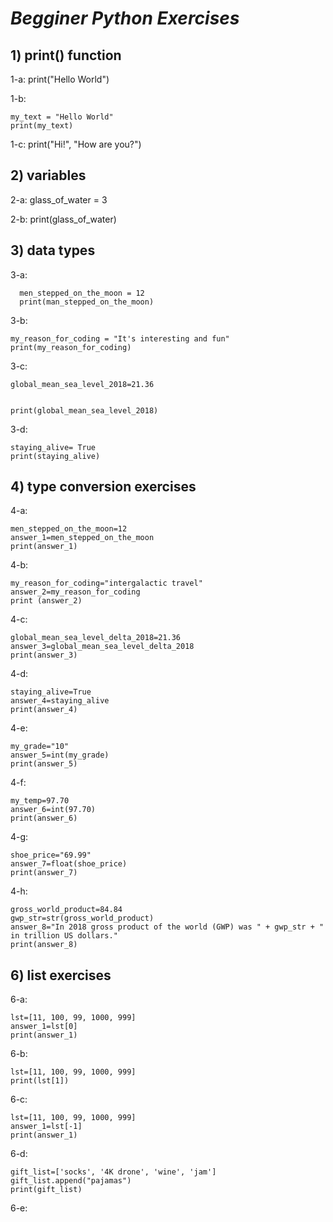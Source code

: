 # ***Begginer Python Exercises***
## 1) print() function

1-a: print("Hello World")

1-b: 
```
my_text = "Hello World"
print(my_text)
```
           
1-c: print("Hi!", "How are you?")

## 2) variables

2-a: glass_of_water = 3

2-b: print(glass_of_water)

## 3) data types

3-a: 
```
  men_stepped_on_the_moon = 12
  print(man_stepped_on_the_moon)
```

3-b: 
```
my_reason_for_coding = "It's interesting and fun"
print(my_reason_for_coding)
```
3-c:
```
global_mean_sea_level_2018=21.36


print(global_mean_sea_level_2018)
```
3-d:
```
staying_alive= True
print(staying_alive)
```
## 4) type conversion exercises

4-a:
```
men_stepped_on_the_moon=12
answer_1=men_stepped_on_the_moon
print(answer_1)
```
4-b:
```
my_reason_for_coding="intergalactic travel"
answer_2=my_reason_for_coding
print (answer_2)
```
4-c:
```
global_mean_sea_level_delta_2018=21.36
answer_3=global_mean_sea_level_delta_2018
print(answer_3)
```
4-d:
```
staying_alive=True
answer_4=staying_alive
print(answer_4)
```
4-e:
```
my_grade="10"
answer_5=int(my_grade)
print(answer_5)
```
4-f:
```
my_temp=97.70
answer_6=int(97.70)
print(answer_6)
```
4-g:
```
shoe_price="69.99"
answer_7=float(shoe_price)
print(answer_7)
```
4-h:
```
gross_world_product=84.84
gwp_str=str(gross_world_product)
answer_8="In 2018 gross product of the world (GWP) was " + gwp_str + " in trillion US dollars."
print(answer_8)
```

## 6) list exercises

6-a:
```
lst=[11, 100, 99, 1000, 999]
answer_1=lst[0]
print(answer_1)
```
6-b:
```
lst=[11, 100, 99, 1000, 999]
print(lst[1])
```
6-c:
```
lst=[11, 100, 99, 1000, 999]
answer_1=lst[-1]
print(answer_1)
```
6-d:
```
gift_list=['socks', '4K drone', 'wine', 'jam']
gift_list.append("pajamas")
print(gift_list)
```
6-e:
```

